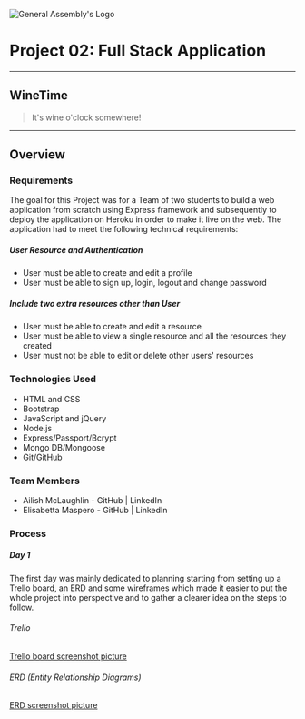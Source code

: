 ![General Assembly's Logo](https://camo.githubusercontent.com/603ef5eae7d28900a9678ae96c6c60a9c72f8a059c328b28cf978df999cea1f8/68747470733a2f2f692e696d6775722e636f6d2f6c7a56493364382e706e67)
# Project 02: Full Stack Application
---
## WineTime 
> It's wine o'clock somewhere!
---

## Overview
### Requirements
The goal for this Project was for a Team of two students to build a web application from scratch using Express framework and subsequently to deploy the application on Heroku in order to make it live on the web. 
The application had to meet the following technical requirements:
##### User Resource and Authentication
- User must be able to create and edit a profile
- User must be able to sign up, login, logout and change password

##### Include two extra resources other than User
- User must be able to create and edit a resource
- User must be able to view a single resource and all the resources they created
- User must not be able to edit or delete other users' resources

### Technologies Used
- HTML and CSS
- Bootstrap 
- JavaScript and jQuery
- Node.js
- Express/Passport/Bcrypt
- Mongo DB/Mongoose
- Git/GitHub

### Team Members
- Ailish McLaughlin - GitHub | LinkedIn
- Elisabetta Maspero - GitHub | LinkedIn

### Process
##### Day 1
The first day was mainly dedicated to planning starting from setting up a Trello board, an ERD and some wireframes which made it easier to put the whole project into perspective and to gather a clearer idea on the steps to follow.
###### Trello
[Trello board screenshot picture](/public/images/trello-screenshot.png)
###### ERD (Entity Relationship Diagrams)
[ERD screenshot picture](/public/images/erd-screenshot.png)